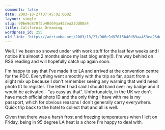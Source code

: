 ```yaml
---
comments: false
date: 2003-10-27T07:45:02.000Z
layout: single
slug: 906e9d870f5b40d69aa453ea23dd88a4
title: California Dreaming
wordpress_id: 255
old_link: 'https://adrianba.net/2003/10/27/906e9d870f5b40d69aa453ea23dd88a4/'
---
```

Well, I've been so snowed under with work stuff for the last few
weeks and I notice it's almost 2 months since my last blog
entry(!). I'm way behind on RSS reading and will hopefully catch up
again soon.

I'm happy to say that I've made it to LA and arrived at the
convention centre for the PDC. Everything went smoothly with the
trip so far, apart from a slight mix up because I don't remember
seeing any warning that we'd need photo ID to register. The letter
I had said I should hand over my badge and it would be activated -
"as easy as that". Unfortunately, in the UK we don't have much
official photo ID and the only thing I have with me is my passport,
which for obvious reasons I don't generally carry everywhere. Quick
trip back to the hotel to collect that and all is well.

Given that there was a harsh frost and freezing temperatures
when I left on Friday, being in 95 degree LA heat is a chore I'm
happy to deal with.
